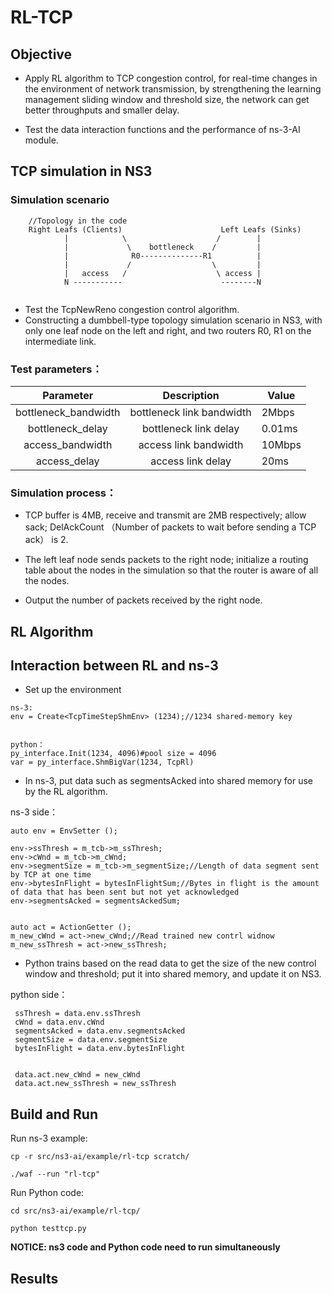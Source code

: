 # RL-TCP

## Objective

- Apply RL algorithm to TCP congestion control, for real-time changes in the environment of network transmission, by strengthening the learning management sliding window and threshold size, the network can get better throughputs and smaller delay.

- Test the data interaction functions and the performance of ns-3-AI module.

## TCP simulation in NS3


### Simulation scenario

```
    //Topology in the code
    Right Leafs (Clients)                      Left Leafs (Sinks)
            |            \                    /        |
            |             \    bottleneck    /         |
            |              R0--------------R1          |
            |             /                  \         |
            |   access   /                    \ access |
            N -----------                      --------N
            
```

- Test the TcpNewReno congestion control algorithm.
- Constructing a dumbbell-type topology simulation scenario in NS3, with only one leaf node on the left and right, and two routers R0, R1 on the intermediate link.

### Test parameters：

|      Parameter       |        Description        | Value  |
| :------------------: | :-----------------------: | ------ |
| bottleneck_bandwidth | bottleneck link bandwidth | 2Mbps  |
|   bottleneck_delay   |  bottleneck link  delay   | 0.01ms |
|   access_bandwidth   |   access link bandwidth   | 10Mbps |
|     access_delay     |     access link delay     | 20ms   |

### Simulation process：

- TCP buffer is 4MB, receive and transmit are 2MB respectively; allow sack; DelAckCount （Number of packets to wait before sending a TCP ack） is 2.

- The left leaf node sends  packets to the right node; initialize a routing table about the nodes in the simulation so that the router is aware of all the nodes.

-  Output the number of packets received by the right node.





## RL Algorithm





## Interaction between RL and ns-3


- Set up the environment

```
ns-3:
env = Create<TcpTimeStepShmEnv> (1234);//1234 shared-memory key


python：
py_interface.Init(1234, 4096)#pool size = 4096
var = py_interface.ShmBigVar(1234, TcpRl)
```



- In ns-3, put data such as segmentsAcked into shared memory for use by the RL algorithm.

ns-3 side：

```
auto env = EnvSetter ();

env->ssThresh = m_tcb->m_ssThresh;
env->cWnd = m_tcb->m_cWnd;
env->segmentSize = m_tcb->m_segmentSize;//Length of data segment sent by TCP at one time
env->bytesInFlight = bytesInFlightSum;//Bytes in flight is the amount of data that has been sent but not yet acknowledged
env->segmentsAcked = segmentsAckedSum;


auto act = ActionGetter ();
m_new_cWnd = act->new_cWnd;//Read trained new contrl widnow
m_new_ssThresh = act->new_ssThresh;
```



- Python trains based on the read data to get the size of the new control window and threshold; put it into shared memory, and update it on NS3.

python  side：

```
 ssThresh = data.env.ssThresh
 cWnd = data.env.cWnd
 segmentsAcked = data.env.segmentsAcked
 segmentSize = data.env.segmentSize
 bytesInFlight = data.env.bytesInFlight
 
 
 data.act.new_cWnd = new_cWnd
 data.act.new_ssThresh = new_ssThresh
```



## Build and Run

Run ns-3 example:
```
cp -r src/ns3-ai/example/rl-tcp scratch/

./waf --run "rl-tcp"
```
Run Python code:
```
cd src/ns3-ai/example/rl-tcp/

python testtcp.py
```

**NOTICE: ns3 code and Python code need to run simultaneously**



## Results
